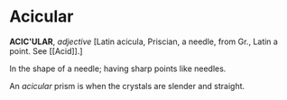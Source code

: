 # Acicular

**ACIC'ULAR**, _adjective_ \[Latin acicula, Priscian, a needle, from Gr., Latin a point. See [[Acid]].\]

In the shape of a needle; having sharp points like needles.

An _acicular_ prism is when the crystals are slender and straight.
